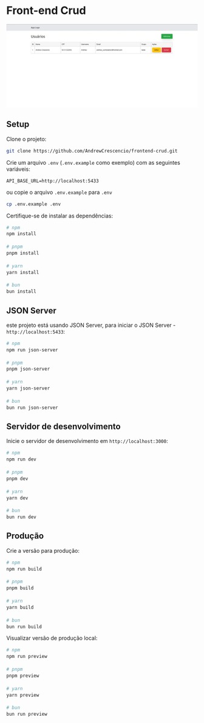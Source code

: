 # Front-end Crud

[![Preview][product-screenshot]]()

## Setup

Clone o projeto:

```bash
git clone https://github.com/AndrewCrescencio/frontend-crud.git
```

Crie um arquivo `.env` (`.env.example` como exemplo) com as seguintes variáveis: 

```env
API_BASE_URL=http://localhost:5433
```
ou copie o arquivo `.env.example` para `.env`

```bash
cp .env.example .env
```

Certifique-se de instalar as dependências:

```bash
# npm
npm install

# pnpm
pnpm install

# yarn
yarn install

# bun
bun install
```

## JSON Server

este projeto está usando JSON Server, para iniciar o JSON Server - `http://localhost:5433`:

```bash
# npm
npm run json-server

# pnpm
pnpm json-server

# yarn
yarn json-server

# bun
bun run json-server
```

## Servidor de desenvolvimento

Inicie o servidor de desenvolvimento em `http://localhost:3000`:

```bash
# npm
npm run dev

# pnpm
pnpm dev

# yarn
yarn dev

# bun
bun run dev
```

## Produção

Crie a versão para produção:

```bash
# npm
npm run build

# pnpm
pnpm build

# yarn
yarn build

# bun
bun run build
```

Visualizar versão de produção local:

```bash
# npm
npm run preview

# pnpm
pnpm preview

# yarn
yarn preview

# bun
bun run preview
```

[product-screenshot]: preview.webp
